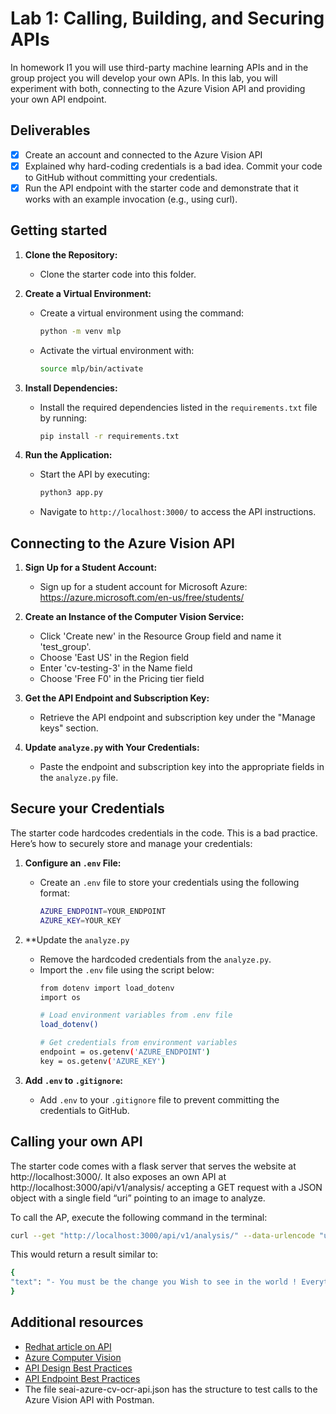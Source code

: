# Lab 1: Calling, Building, and Securing APIs
In homework I1 you will use third-party machine learning APIs and in the group project you will develop your own APIs. In this lab, you will experiment with both, connecting to the Azure Vision API and providing your own API endpoint. 

## Deliverables
- [x] Create an account and connected to the Azure Vision API
- [x] Explained why hard-coding credentials is a bad idea. Commit your code to GitHub without committing your credentials.
- [x] Run the API endpoint with the starter code and demonstrate that it works with an example invocation (e.g., using curl).

## Getting started

1. **Clone the Repository:**
    - Clone the starter code into this folder.

2. **Create a Virtual Environment:**
   - Create a virtual environment using the command:
     ```bash
     python -m venv mlp
     ``` 
   - Activate the virtual environment with:
     ```bash
     source mlp/bin/activate
     ```

3. **Install Dependencies:**
   - Install the required dependencies listed in the `requirements.txt` file by running:
     ```bash
     pip install -r requirements.txt
     ```

4. **Run the Application:**
   - Start the API by executing:
     ```bash
     python3 app.py
     ```
   - Navigate to `http://localhost:3000/` to access the API instructions.

## Connecting to the Azure Vision API

1. **Sign Up for a Student Account:**
    - Sign up for a student account for Microsoft Azure: https://azure.microsoft.com/en-us/free/students/

2. **Create an Instance of the Computer Vision Service:**
    - Click 'Create new' in the Resource Group field and name it 'test_group'.
    - Choose 'East US' in the Region field
    - Enter 'cv-testing-3' in the Name field
    - Choose 'Free F0' in the Pricing tier field

3. **Get the API Endpoint and Subscription Key:**
    - Retrieve the API endpoint and subscription key under the "Manage keys" section.

4. **Update `analyze.py` with Your Credentials:**
    - Paste the endpoint and subscription key into the appropriate fields in the `analyze.py` file.


## Secure your Credentials
The starter code hardcodes credentials in the code. This is a bad practice. Here’s how to securely store and manage your credentials:

1. **Configure an `.env` File:**
   - Create an `.env` file to store your credentials using the following format:
     ```bash
     AZURE_ENDPOINT=YOUR_ENDPOINT
     AZURE_KEY=YOUR_KEY
     ```

2. **Update the `analyze.py`
   - Remove the hardcoded credentials from the `analyze.py`.
   - Import the `.env` file using the script below:
       ```bash
       from dotenv import load_dotenv
       import os

       # Load environment variables from .env file
       load_dotenv()

       # Get credentials from environment variables
       endpoint = os.getenv('AZURE_ENDPOINT')
       key = os.getenv('AZURE_KEY')
       ```


2. **Add `.env` to `.gitignore`:**
    - Add `.env` to your `.gitignore` file to prevent committing the credentials to GitHub.

## Calling your own API
The starter code comes with a flask server that serves the website at http://localhost:3000/. It also exposes an own API at http://localhost:3000/api/v1/analysis/ accepting a GET request with a JSON object with a single field “uri” pointing to an image to analyze.

To call the AP, execute the following command in the terminal:
```bash
curl --get "http://localhost:3000/api/v1/analysis/" --data-urlencode "uri=https://learn.microsoft.com/en-us/azure/ai-services/computer-vision/images/handwritten-note.jpg"
```

This would return a result similar to:
```bash
{
"text": "- You must be the change you Wish to see in the world ! Everything has its beauty, but not everyone sees it !"
}
```


## Additional resources 
- [Redhat article on API](https://www.redhat.com/en/topics/api/what-are-application-programming-interfaces)
- [Azure Computer Vision](https://learn.microsoft.com/en-us/python/api/overview/azure/cognitiveservices-vision-computervision-readme?view=azure-python)
- [API Design Best Practices](https://blog.stoplight.io/crud-api-design?_ga=2.223919515.1813989671.1674077556-1488117179.1674077556)
- [API Endpoint Best Practices](https://www.telerik.com/blogs/7-tips-building-good-web-api)
- The file seai-azure-cv-ocr-api.json has the structure to test calls to the Azure Vision API with Postman.

